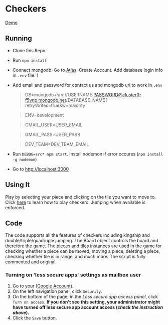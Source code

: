 # Checkers 

[Demo](https://gamechecker.herokuapp.com/)

## Running
* Clone this Repo.
* Run `npm install`
* Connect mongodb. Go to [Atlas](https://account.mongodb.com/account/login). Create Account. Add database login info in `.env` file. !
* Add email and password for contact us and mongodb uri to work in `.env`

    > DB=mongodb+srv://USERNAME:PASSWORD@cluster0-f5vnp.mongodb.net/DATABASE_NAME?retryWrites=true&w=majority

    > ENV=development

    > GMAIL_USER=USER_EMAIL

    > GMAIL_PASS=USER_PASS

    > DEV_TEAM=DEV_TEAM_EMAIL

* Run `DEBUG=src* npm start`. Install nodemon if error occures (`npm install -g nodemon`)
* Go to [http://localhost:3000](http://localhost:3000)
## Using It
Play by selecting your piece and clicking on the tile you want to move to. Click [here](http://www.itsyourturn.com/t_helptopic2030.html) to learn how to play checkers. Jumping when available is enforced.

## Code
The code supports all the features of checkers including kingship and double/triple/quadruple jumping. The Board object controls the board and therefore the game. The pieces and tiles instances are used in the game for checking whether a piece can be moved, moving a piece, deleting a piece, checking whether tile is in range, and much more. The script is fully commented and original.


### Turning on 'less secure apps' settings as mailbox user

1.  Go to your ([Google Account](https://myaccount.google.com/)).
2.  On the left navigation panel, click `Security`.
3.  On the bottom of the page, in the _Less secure app access panel_, click `Turn on access`.
    **If you don't see this setting, your administrator might have turned off less secure app account access (_check the instruction above_).**
4.  Click the `Save` button.
